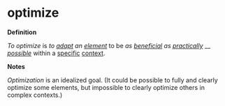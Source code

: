 # optimize

**Definition**

_To optimize_ is _to_ [_adapt_](https://github.com/gcassel/Modular-Organization-Terminology/blob/master/terms/adapt.md) _an_ [_element_](https://github.com/gcassel/Modular-Organization-Terminology/blob/master/terms/element.md) to be _as_ [_beneficial_](https://github.com/gcassel/Modular-Organization-Terminology/blob/master/terms/benefit.md) _as_ [_practically_](https://github.com/gcassel/Modular-Organization-Terminology/blob/master/terms/practice.md) __ [_possible_](https://github.com/gcassel/Modular-Organization-Terminology/blob/master/terms/potential.md) within a [specific](https://github.com/gcassel/Modular-Organization-Terminology/blob/master/terms/specific.md) [context](https://github.com/gcassel/Modular-Organization-Terminology/blob/master/terms/context.md).

**Notes**

_Optimization_ is an idealized goal. (It could be possible to fully and clearly optimize some elements, but impossible to clearly optimize others in complex contexts.)
